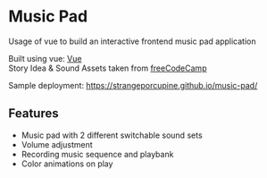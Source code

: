 # Music Pad
Usage of vue to build an interactive frontend music pad application

Built using vue: [Vue](https://vuejs.org/v2/guide/#What-is-Vue-js) </br>
Story Idea & Sound Assets taken from [freeCodeCamp](https://www.freecodecamp.org/learn/front-end-libraries/front-end-libraries-projects/build-a-drum-machine) </br>

Sample deployment: https://strangeporcupine.github.io/music-pad/

## Features

- Music pad with 2 different switchable sound sets
- Volume adjustment
- Recording music sequence and playbank
- Color animations on play
